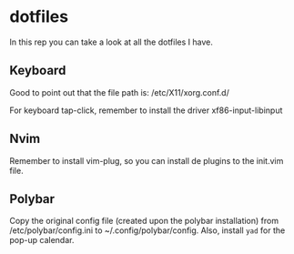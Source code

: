 # dotfiles

In this rep you can take a look at all the dotfiles I have.

## Keyboard

Good to point out that the file path is: /etc/X11/xorg.conf.d/

For keyboard tap-click, remember to install the driver xf86-input-libinput

## Nvim

Remember to install vim-plug, so you can install de plugins to the init.vim file.


## Polybar

Copy the original config file (created upon the polybar installation) from /etc/polybar/config.ini to ~/.config/polybar/config.
Also, install `yad` for the pop-up calendar.
